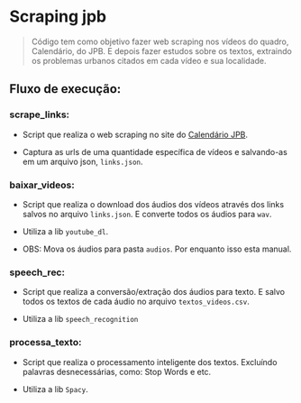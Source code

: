# Scraping jpb
> Código tem como objetivo fazer web scraping nos vídeos do quadro, Calendário, do JPB. E depois fazer estudos sobre os textos, extraindo os problemas urbanos citados em cada vídeo e sua localidade.

## Fluxo de execução:

### scrape_links:

- Script que realiza o web scraping no site do [Calendário JPB](http://g1.globo.com/busca/?q=calendario+jpb&page=1&order=recent&species=v%C3%ADdeos).

- Captura as urls de uma quantidade específica de vídeos e salvando-as em um arquivo json, `links.json`.

### baixar_videos:

- Script que realiza o download dos áudios dos vídeos através dos links salvos no arquivo `links.json`. E converte todos os áudios para `wav`.

- Utiliza a lib `youtube_dl`.

- OBS: Mova os áudios para pasta `audios`. Por enquanto isso esta manual.

### speech_rec:

- Script que realiza a conversão/extração dos áudios para texto. E salvo todos os textos de cada áudio no arquivo `textos_videos.csv`.

- Utiliza a lib `speech_recognition`

### processa_texto:

- Script que realiza o processamento inteligente dos textos. Excluíndo palavras desnecessárias, como: Stop Words e etc.

- Utiliza a lib `Spacy`.

